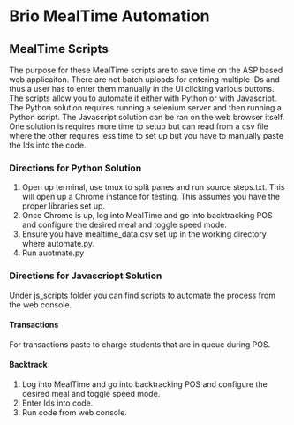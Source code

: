 # Brio MealTime Automation 


## MealTime Scripts 
The purpose for these MealTime scripts are to save time on the ASP based web applicaiton. There are not batch uploads for entering multiple IDs and thus a user has to enter them manually in the UI clicking various buttons. The scripts allow you to automate it either with Python or with Javascript. The Python solution requires running a selenium server and then running a Python script. The Javascript solution can be ran on the web browser itself. One solution is requires more time to setup but can read from a csv file where the other requires less time to set up but you have to manually paste the Ids into the code. 
### Directions for Python Solution
1. Open up terminal, use tmux to split panes and run source steps.txt. This will open up a Chrome instance for testing. This assumes you have the proper libraries set up.
2. Once Chrome is up, log into MealTime and go into backtracking POS and configure the desired meal and toggle speed mode.
3. Ensure you have mealtime_data.csv set up in the working directory where automate.py.
4. Run auotmate.py
 

### Directions for Javascriopt Solution
Under js_scripts folder you can find scripts to automate the process from the web console.
#### Transactions
For transactions paste to charge students that are in queue during POS.
#### Backtrack
1. Log into MealTime and go into backtracking POS and configure the desired meal and toggle speed mode.
2. Enter Ids into code.
3. Run code from web console.
